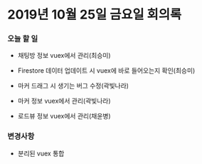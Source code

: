 # 2019년 10월 25일 금요일 회의록

### 오늘 할 일

- 채팅방 정보 vuex에서 관리(최승미)
- Firestore 데이터 업데이트 시 vuex에 바로 들어오는지 확인(최승미)
- 마커 드래그 시 생기는 버그 수정(곽빛나라)
- 마커 정보 vuex에서 관리(곽빛나라)

- 로드뷰 정보 vuex에서 관리(채윤병)



### 변경사항

- 분리된 vuex 통합